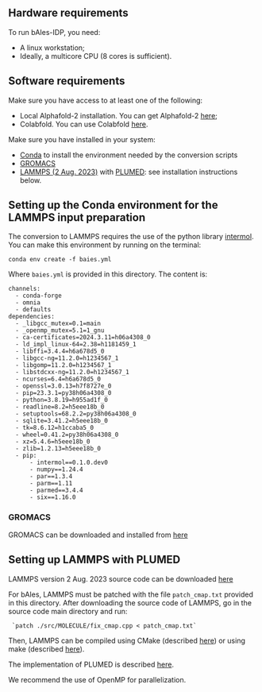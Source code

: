 ## Hardware requirements

To run bAIes-IDP, you need:

* A linux workstation;
* Ideally, a multicore CPU (8 cores is sufficient).

## Software requirements

Make sure you have access to at least one of the following:
* Local Alphafold-2 installation. You can get Alphafold-2 [here](https://github.com/google-deepmind/alphafold);
* Colabfold. You can use Colabfold [here](https://github.com/sokrypton/ColabFold).

Make sure you have installed in your system:
* [Conda](https://www.anaconda.com) to install the environment needed by the conversion scripts
* [GROMACS](https://www.gromacs.org)
* [LAMMPS (2 Aug. 2023)](https://download.lammps.org/tars/index.html) with [PLUMED](https://www.plumed.org): see installation instructions below.

## Setting up the Conda environment for the LAMMPS input preparation

The conversion to LAMMPS requires the use of the python library [intermol](https://github.com/shirtsgroup/InterMol).
You can make this environment by running on the terminal:

`conda env create -f baies.yml`

Where `baies.yml` is provided in this directory. The content is:

```name: baies
channels:
  - conda-forge
  - omnia
  - defaults
dependencies:
  - _libgcc_mutex=0.1=main
  - _openmp_mutex=5.1=1_gnu
  - ca-certificates=2024.3.11=h06a4308_0
  - ld_impl_linux-64=2.38=h1181459_1
  - libffi=3.4.4=h6a678d5_0
  - libgcc-ng=11.2.0=h1234567_1
  - libgomp=11.2.0=h1234567_1
  - libstdcxx-ng=11.2.0=h1234567_1
  - ncurses=6.4=h6a678d5_0
  - openssl=3.0.13=h7f8727e_0
  - pip=23.3.1=py38h06a4308_0
  - python=3.8.19=h955ad1f_0
  - readline=8.2=h5eee18b_0
  - setuptools=68.2.2=py38h06a4308_0
  - sqlite=3.41.2=h5eee18b_0
  - tk=8.6.12=h1ccaba5_0
  - wheel=0.41.2=py38h06a4308_0
  - xz=5.4.6=h5eee18b_0
  - zlib=1.2.13=h5eee18b_0
  - pip:
      - intermol==0.1.0.dev0
      - numpy==1.24.4
      - par==1.3.4
      - parm==1.11
      - parmed==3.4.4
      - six==1.16.0
```

### GROMACS

GROMACS can be downloaded and installed from [here](https://manual.gromacs.org/current/download.html)

## Setting up LAMMPS with PLUMED

LAMMPS version 2 Aug. 2023 source code can be downloaded [here](https://download.lammps.org/tars/index.html)

For bAIes, LAMMPS must be patched with the file `patch_cmap.txt` provided in this directory. After downloading the source code of LAMMPS, go in the source code main directory and run:

     `patch ./src/MOLECULE/fix_cmap.cpp < patch_cmap.txt`

Then, LAMMPS can be compiled using CMake (described [here](https://docs.lammps.org/Build_cmake.html)) or using make (described [here](https://docs.lammps.org/Build_make.html)).

The implementation of PLUMED is described [here](https://docs.lammps.org/Build_extras.html#plumed).

We recommend the use of OpenMP for parallelization.


